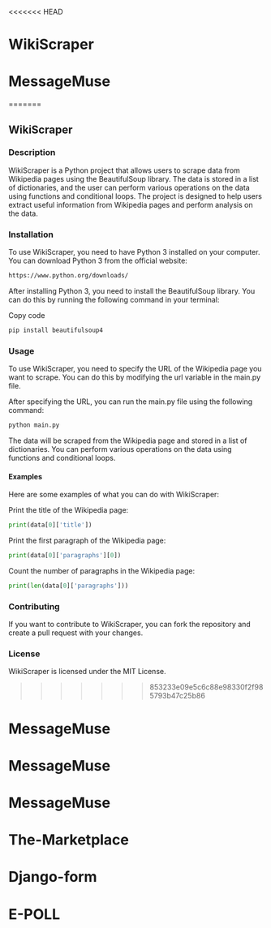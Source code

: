 <<<<<<< HEAD
# WikiScraper
# MessageMuse
=======
## WikiScraper
### Description
WikiScraper is a Python project that allows users to scrape data from Wikipedia pages using the BeautifulSoup library. The data is stored in a list of dictionaries, and the user can perform various operations on the data using functions and conditional loops. The project is designed to help users extract useful information from Wikipedia pages and perform analysis on the data.

### Installation
To use WikiScraper, you need to have Python 3 installed on your computer. You can download Python 3 from the official website: 
```bash
https://www.python.org/downloads/
```

After installing Python 3, you need to install the BeautifulSoup library. You can do this by running the following command in your terminal:

Copy code
```bash
pip install beautifulsoup4
```
### Usage
To use WikiScraper, you need to specify the URL of the Wikipedia page you want to scrape. You can do this by modifying the url variable in the main.py file.

After specifying the URL, you can run the main.py file using the following command:


```python
python main.py
```
The data will be scraped from the Wikipedia page and stored in a list of dictionaries. You can perform various operations on the data using functions and conditional loops.

#### Examples
Here are some examples of what you can do with WikiScraper:

Print the title of the Wikipedia page:

```python
print(data[0]['title'])
```
Print the first paragraph of the Wikipedia page:


```python
print(data[0]['paragraphs'][0])
```
Count the number of paragraphs in the Wikipedia page:


```python
print(len(data[0]['paragraphs']))
```
### Contributing
If you want to contribute to WikiScraper, you can fork the repository and create a pull request with your changes.

### License
WikiScraper is licensed under the MIT License.



>>>>>>> 853233e09e5c6c88e98330f2f985793b47c25b86
# MessageMuse
# MessageMuse
# MessageMuse
# The-Marketplace
# Django-form
# E-POLL
